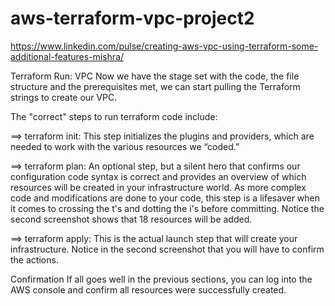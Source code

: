 
# aws-terraform-vpc-project2


https://www.linkedin.com/pulse/creating-aws-vpc-using-terraform-some-additional-features-mishra/


Terraform Run: VPC
Now we have the stage set with the code, the file structure and the prerequisites met, we can start pulling the Terraform strings to create our VPC.

The "correct" steps to run terraform code include:

==> terraform init:
This step initializes the plugins and providers, which are needed to work with the various resources we “coded.”

==> terraform plan:
An optional step, but a silent hero that confirms our configuration code syntax is correct and provides an overview of which resources will be created in your infrastructure world. As more complex code and modifications are done to your code, this step is a lifesaver when it comes to crossing the t's and dotting the i's before committing. Notice the second screenshot shows that 18 resources will be added.

==> terraform apply:
This is the actual launch step that will create your infrastructure. Notice in the second screenshot that you will have to confirm the actions.

Confirmation
If all goes well in the previous sections, you can log into the AWS console and confirm all resources were successfully created.
